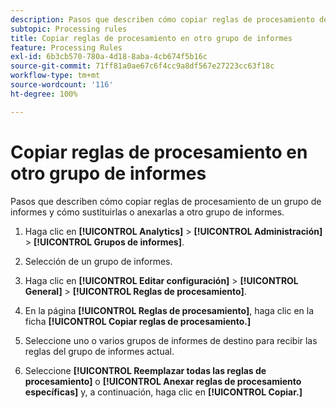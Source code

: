 ```yaml
---
description: Pasos que describen cómo copiar reglas de procesamiento de un grupo de informes y cómo sustituirlas o anexarlas a otro grupo de informes.
subtopic: Processing rules
title: Copiar reglas de procesamiento en otro grupo de informes
feature: Processing Rules
exl-id: 6b3cb570-780a-4d18-8aba-4cb674f5b16c
source-git-commit: 71ff81a0ae67c6f4cc9a8df567e27223cc63f18c
workflow-type: tm+mt
source-wordcount: '116'
ht-degree: 100%

---
```


# Copiar reglas de procesamiento en otro grupo de informes

Pasos que describen cómo copiar reglas de procesamiento de un grupo de informes y cómo sustituirlas o anexarlas a otro grupo de informes.

1. Haga clic en **[!UICONTROL Analytics]** > **[!UICONTROL Administración]** > **[!UICONTROL Grupos de informes]**.
1. Selección de un grupo de informes.
1. Haga clic en **[!UICONTROL Editar configuración]** > **[!UICONTROL General]** > **[!UICONTROL Reglas de procesamiento]**.

1. En la página **[!UICONTROL Reglas de procesamiento]**, haga clic en la ficha **[!UICONTROL Copiar reglas de procesamiento.]**
1. Seleccione uno o varios grupos de informes de destino para recibir las reglas del grupo de informes actual.
1. Seleccione **[!UICONTROL Reemplazar todas las reglas de procesamiento]** o **[!UICONTROL Anexar reglas de procesamiento específicas]** y, a continuación, haga clic en **[!UICONTROL Copiar.]**
